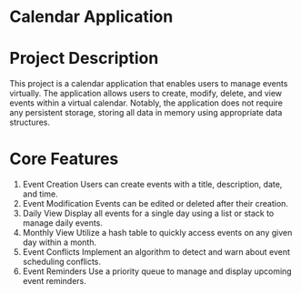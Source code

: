 # Calendar Application

# Project Description
This project is a calendar application that enables users to manage events virtually. The application allows users to create, modify, delete, and view events within a virtual calendar. Notably, the application does not require any persistent storage, storing all data in memory using appropriate data structures.

# Core Features
1. Event Creation
Users can create events with a title, description, date, and time.
2. Event Modification
Events can be edited or deleted after their creation.
3. Daily View
Display all events for a single day using a list or stack to manage daily events.
4. Monthly View
Utilize a hash table to quickly access events on any given day within a month.
5. Event Conflicts
Implement an algorithm to detect and warn about event scheduling conflicts.
6. Event Reminders
Use a priority queue to manage and display upcoming event reminders.
